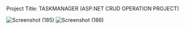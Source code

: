 Project Title:
TASKMANAGER (ASP.NET CRUD OPERATION PROJECT)

![Screenshot (185)](https://github.com/ADITHYAparu/ASP.NET-CRUD-Operation-Project/assets/96101626/54bac11a-c63f-4c0c-a318-f57e59c81961)
![Screenshot (186)](https://github.com/ADITHYAparu/ASP.NET-CRUD-Operation-Project/assets/96101626/1acf6b39-b0ab-469a-b23f-99cfb2c23520)
